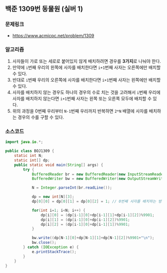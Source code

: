 ## 백준 1309번 동물원 (실버 1)
### 문제링크
- https://www.acmicpc.net/problem/1309

### 알고리즘
1. 사자들이 가로 또는 세로로 붙어있지 않게 배치하려면 경우를 **3가지**로 나눠야 한다.
2. 만약에 `i`번째 우리의 왼쪽에 사자를 배치한다면 `i+1`번째 사자는 오른쪽에만 배치할 수 있다.
3. 반대로 `i`번째 우리의 오른쪽에 사자를 배치한다면 `i+1`번째 사자는 왼쪽에만 배치할 수 있다.
4. 사자를 배치하지 않는 경우도 하나의 경우의 수로 치는 것을 고려해서 `i`번째 우리에 사자를 배치하지 않는다면 `i+1`번째 사자는 왼쪽 또는 오른쪽 모두에 배치할 수 있다.
5. 위의 과정을 0번째 우리부터 `N-1`번째 우리까지 반복하면 `2*N` 배열에 사자를 배치하는 경우의 수를 구할 수 있다.

### 소스코드
```java
import java.io.*;

public class BOJ1309 {
    static int N;
    static int[] dp;
    public static void main(String[] args) {
        try {
            BufferedReader br = new BufferedReader(new InputStreamReader(System.in));
            BufferedWriter bw = new BufferedWriter(new OutputStreamWriter(System.out));

            N = Integer.parseInt(br.readLine());

            dp = new int[N][3];
            dp[0][0] = dp[0][1] = dp[0][2] = 1; // 0번째 사자를 배치하는 방법에는 3가지가 있다.

            for(int i=1; i<N; i++) {
                dp[i][0] = (dp[i-1][0]+dp[i-1][1]+dp[i-1][2])%9901;
                dp[i][1] = (dp[i-1][0]+dp[i-1][2])%9901;
                dp[i][2] = (dp[i-1][0]+dp[i-1][1])%9901;
            }

            bw.write((dp[N-1][0]+dp[N-1][1]+dp[N-1][2])%9901+"\n");
            bw.close();
        } catch (IOException e) {
            e.printStackTrace();
        }
    }
}
```